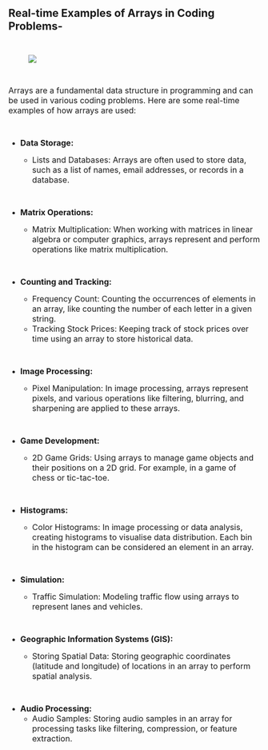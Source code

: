 <div _ngcontent-serverapp-c318="" class="body-text p-24"><p><span style="font-size:16pt;"><strong>Real-time Examples of Arrays in Coding Problems-</strong></span></p><p>&nbsp;</p><figure class="image"><img src="https://files.codingninjas.in/article_images/custom-upload-1695369007-57b2f3e2.webp"></figure><p>&nbsp;</p><p><span style="font-size:12pt;">Arrays are a fundamental data structure in programming and can be used in various coding problems. Here are some real-time examples of how arrays are used:</span></p><p>&nbsp;</p><ul><li><p><span style="font-size:12pt;"><strong>Data Storage:</strong></span></p><ul><li><span style="font-size:12pt;">Lists and Databases: Arrays are often used to store data, such as a list of names, email addresses, or records in a database.</span></li></ul><p>&nbsp;</p></li><li><p><span style="font-size:12pt;"><strong>Matrix Operations:</strong></span></p><ul><li><span style="font-size:12pt;">Matrix Multiplication: When working with matrices in linear algebra or computer graphics, arrays represent and perform operations like matrix multiplication.</span></li></ul><p>&nbsp;</p></li><li><p><span style="font-size:12pt;"><strong>Counting and Tracking:</strong></span></p><ul><li><span style="font-size:12pt;">Frequency Count: Counting the occurrences of elements in an array, like counting the number of each letter in a given string.</span></li><li><span style="font-size:12pt;">Tracking Stock Prices: Keeping track of stock prices over time using an array to store historical data.</span></li></ul><p>&nbsp;</p></li><li><p><span style="font-size:12pt;"><strong>Image Processing:</strong></span></p><ul><li><span style="font-size:12pt;">Pixel Manipulation: In image processing, arrays represent pixels, and various operations like filtering, blurring, and sharpening are applied to these arrays.</span></li></ul><p>&nbsp;</p></li><li><p><span style="font-size:12pt;"><strong>Game Development:</strong></span></p><ul><li><span style="font-size:12pt;">2D Game Grids: Using arrays to manage game objects and their positions on a 2D grid. For example, in a game of chess or tic-tac-toe.</span></li></ul><p>&nbsp;</p></li><li><p><span style="font-size:12pt;"><strong>Histograms:</strong></span></p><ul><li><span style="font-size:12pt;">Color Histograms: In image processing or data analysis, creating histograms to visualise data distribution. Each bin in the histogram can be considered an element in an array.</span></li></ul><p>&nbsp;</p></li><li><p><span style="font-size:12pt;"><strong>Simulation:</strong></span></p><ul><li><span style="font-size:12pt;">Traffic Simulation: Modeling traffic flow using arrays to represent lanes and vehicles.</span></li></ul><p>&nbsp;</p></li><li><p><span style="font-size:12pt;"><strong>Geographic Information Systems (GIS):</strong></span></p><ul><li><span style="font-size:12pt;">Storing Spatial Data: Storing geographic coordinates (latitude and longitude) of locations in an array to perform spatial analysis.</span></li></ul><p>&nbsp;</p></li><li><span style="font-size:12pt;"><strong>Audio Processing:</strong></span><ul><li><span style="font-size:12pt;">Audio Samples: Storing audio samples in an array for processing tasks like filtering, compression, or feature extraction.</span></li></ul></li></ul></div>